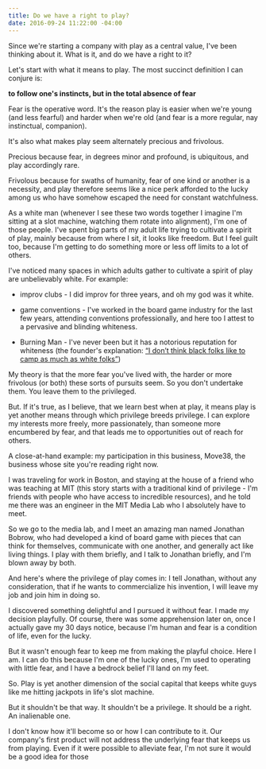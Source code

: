 ```yaml
---
title: Do we have a right to play?
date: 2016-09-24 11:22:00 -04:00
---
```


Since we're starting a company with play as a central value, I've been thinking about it. What is it, and do we have a right to it?

Let's start with what it means to play. The most succinct definition I can conjure is:

**to follow one's instincts, but in the total absence of fear**

Fear is the operative word. It's the reason play is easier when we're young (and less fearful) and harder when we're old (and fear is a more regular, nay instinctual, companion).

It's also what makes play seem alternately precious and frivolous.

Precious because fear, in degrees minor and profound, is ubiquitous, and play accordingly rare.

Frivolous because for swaths of humanity, fear of one kind or another is a necessity, and play therefore seems like a nice perk afforded to the lucky among us who have somehow escaped the need for constant watchfulness.

As a white man (whenever I see these two words together I imagine I'm sitting at a slot machine, watching them rotate into alignment), I'm one of those people. I've spent big parts of my adult life trying to cultivate a spirit of play, mainly because from where I sit, it looks like freedom. But I feel guilt too, because I'm getting to do something more or less off limits to a lot of others.

I've noticed many spaces in which adults gather to cultivate a spirit of play are unbelievably white. For example:

* improv clubs - I did improv for three years, and oh my god was it white.

* game conventions - I've worked in the board game industry for the last few years, attending conventions professionally, and here too I attest to a pervasive and blinding whiteness.

* Burning Man - I've never been but it has a notorious reputation for whiteness (the founder's explanation: [“I don’t think black folks like to camp as much as white folks”](https://www.theguardian.com/culture/2015/sep/04/burning-man-founder-larry-harvey-race-diversity-silicon-valley))

My theory is that the more fear you've lived with, the harder or more frivolous (or both) these sorts of pursuits seem.  So you don't undertake them. You leave them to the privileged.

But. If it's true, as I believe, that we learn best when at play, it means play is yet another means through which privilege breeds privilege. I can explore my interests more freely, more passionately, than someone more encumbered by fear, and that leads me to opportunities out of reach for others. 

A close-at-hand example: my participation in this business, Move38, the business whose site you're reading right now.

I was traveling for work in Boston, and staying at the house of a friend who was teaching at MIT (this story starts with a traditional kind of privilege - I'm friends with people who have access to incredible resources), and he told me there was an engineer in the MIT Media Lab who I absolutely have to meet. 

So we go to the media lab, and I meet an amazing man named Jonathan Bobrow, who had developed a kind of board game with pieces that can think for themselves, communicate with one another, and generally act like living things. I play with them briefly, and I talk to Jonathan briefly, and I'm blown away by both. 

And here's where the privilege of play comes in: I tell Jonathan, without any consideration, that if he wants to commercialize his invention, I will leave my job and join him in doing so.

I discovered something delightful and I pursued it without fear. I made my decision playfully. Of course, there was some apprehension later on, once I actually gave my 30 days notice, because I'm human and fear is a condition of life, even for the lucky. 

But it wasn't enough fear to keep me from making the playful choice. Here I am. I can do this because I'm one of the lucky ones, I'm used to operating with little fear, and I have a bedrock belief I'll land on my feet. 

So. Play is yet another dimension of the social capital that keeps white guys like me hitting jackpots in life's slot machine.  

But it shouldn't be that way. It shouldn't be a privilege. It should be a right. An inalienable one. 

I don't know how it'll become so or how I can contribute to it. Our company's first product will not address the underlying fear that keeps us from playing. Even if it were possible to alleviate fear, I'm not sure it would be a good idea for those 